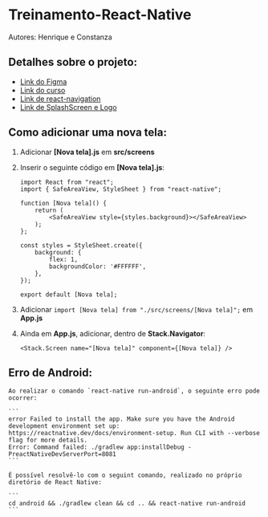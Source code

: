 # Treinamento-React-Native

Autores: Henrique e Constanza

## Detalhes sobre o projeto:

- [Link do Figma](https://www.figma.com/file/bjJ5eXFW8OqacPFAeOvIMz/PiuPiuwer-RN?node-id=0%3A1)
- [Link do curso](https://www.udemy.com/course/the-complete-react-native-and-redux-course/)
- [Link de react-navigation](https://reactnavigation.org/docs/hello-react-navigation)
- [Link de SplashScreen e Logo](https://www.youtube.com/watch?v=3Gf9yb53bJM)

## Como adicionar uma nova tela:

1. Adicionar **[Nova tela].js** em **src/screens**
2. Inserir o seguinte código em **[Nova tela].js**:

    ```
    import React from "react";
    import { SafeAreaView, StyleSheet } from "react-native";

    function [Nova tela]() {
        return (
            <SafeAreaView style={styles.background}></SafeAreaView>
        );
    };

    const styles = StyleSheet.create({
        background: {
            flex: 1,
            backgroundColor: '#FFFFFF',
        },
    });

    export default [Nova tela];
    ```
3. Adicionar `import [Nova tela] from "./src/screens/[Nova tela]";` em **App.js**
4. Ainda em **App.js**, adicionar, dentro de **Stack.Navigator**:

    ```
    <Stack.Screen name="[Nova tela]" component={[Nova tela]} />
    ```

## Erro de Android:

    Ao realizar o comando `react-native run-android`, o seguinte erro pode ocorrer: 

    ```
    error Failed to install the app. Make sure you have the Android development environment set up: https://reactnative.dev/docs/environment-setup. Run CLI with --verbose flag for more details.
    Error: Command failed: ./gradlew app:installDebug -PreactNativeDevServerPort=8081
    ```

    É possível resolvê-lo com o seguint comando, realizado no próprio diretório de React Native:

    ```
    cd android && ./gradlew clean && cd .. && react-native run-android
    ```

